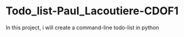 # Todo_list-Paul_Lacoutiere-CDOF1
In this project, i will create a command-line todo-list in python
